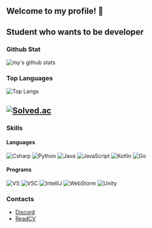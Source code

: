 ## Welcome to my profile! 👋

Student who wants to be developer
---
### Github Stat
![my's github stats](https://github-readme-stats.vercel.app/api?username=ERRrOR404&theme=dark)
### Top Languages
![Top Langs](https://github-readme-stats.vercel.app/api/top-langs/?username=ERRrOR404&layout=compact&theme=dark)

[![Solved.ac](http://mazassumnida.wtf/api/v2/generate_badge?boj=errror)](https://solved.ac/errror)
---
### Skills
#### Languages
![Csharp](https://img.shields.io/badge/-Csharp-9d70d8?style=for-the-badge&logo=c-sharp&logoColor=fff)
![Python](https://img.shields.io/badge/-Python-3471a1?style=for-the-badge&logo=python&logoColor=fff)
![Java](https://img.shields.io/badge/-Java-ec8032?style=for-the-badge&logo=java&logoColor=fff)
![JavaScript](https://img.shields.io/badge/-JavaScript-e3d41e?style=for-the-badge&logo=javascript&logoColor=fff)
![Kotlin](https://img.shields.io/badge/-Kotlin-0099dd?style=for-the-badge&logo=kotlin&logoColor=fff)
![Go](https://img.shields.io/badge/-Go-00acd7?style=for-the-badge&logo=go&logoColor=fff)
#### Programs
![VS](https://img.shields.io/badge/-VS-a878de?style=for-the-badge&logo=visual-studio&logoColor=fff)
![VSC](https://img.shields.io/badge/-VSC-31a0e8?style=for-the-badge&logo=visual-studio-code&logoColor=fff)
![IntelliJ](https://img.shields.io/badge/-IntelliJ-e03d6a?style=for-the-badge&logo=intelli-j&logoColor=fff)
![WebStorm](https://img.shields.io/badge/-WebStorm-06c7d3?style=for-the-badge&logo=web-storm&logoColor=fff)
![Unity](https://img.shields.io/badge/-Unity-040707?style=for-the-badge&logo=unity&logoColor=fff)

### Contacts
- [Discord](https://discord.com/users/476152575385927711)
- [ReadCV](https://read.cv/error)
